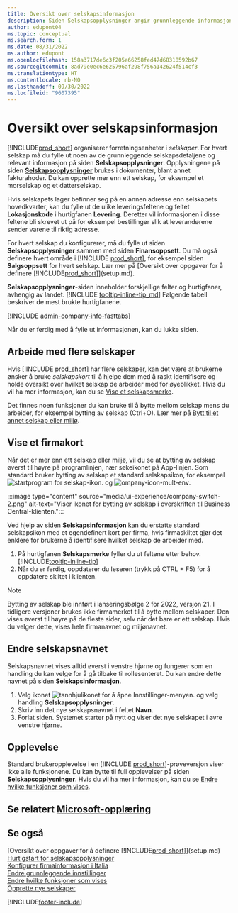 ```yaml
---
title: Oversikt over selskapsinformasjon
description: Siden Selskapsopplysninger angir grunnleggende informasjon om en forretningsenhet, for eksempel navn, adresser og leveringsinformasjon.
author: edupont04
ms.topic: conceptual
ms.search.form: 1
ms.date: 08/31/2022
ms.author: edupont
ms.openlocfilehash: 158a3717de6c3f205a66258fed47d68318592b67
ms.sourcegitcommit: 8ad79e0ec6e625796af298f756a142624f514cf3
ms.translationtype: HT
ms.contentlocale: nb-NO
ms.lasthandoff: 09/30/2022
ms.locfileid: "9607395"
---
```

# <a name="company-information-overview"></a>Oversikt over selskapsinformasjon

[!INCLUDE[prod_short](includes/prod_short.md)] organiserer forretningsenheter i *selskaper*. For hvert selskap må du fylle ut noen av de grunnleggende selskapsdetaljene og relevant informasjon på siden **Selskapsopplysninger**. Opplysningene på siden [**Selskapsopplysninger**](https://businesscentral.dynamics.com/?page=1) brukes i dokumenter, blant annet fakturahoder. Du kan opprette mer enn ett selskap, for eksempel et morselskap og et datterselskap.  

Hvis selskapets lager befinner seg på en annen adresse enn selskapets hovedkvarter, kan du fylle ut de ulike leveringsfeltene og feltet **Lokasjonskode** i hurtigfanen **Levering**. Deretter vil informasjonen i disse feltene bli skrevet ut på for eksempel bestillinger slik at leverandørene sender varene til riktig adresse.  

For hvert selskap du konfigurerer, må du fylle ut siden **Selskapsopplysninger** sammen med siden **Finansoppsett**. Du må også definere hvert område i [!INCLUDE [prod_short](includes/prod_short.md)], for eksempel siden **Salgsoppsett** for hvert selskap. Lær mer på [Oversikt over oppgaver for å definere [!INCLUDE[prod_short](includes/prod_short.md)]](setup.md).  

**Selskapsopplysninger**-siden inneholder forskjellige felter og hurtigfaner, avhengig av landet. [!INCLUDE [tooltip-inline-tip_md](includes/tooltip-inline-tip_md.md)] Følgende tabell beskriver de mest brukte hurtigfanene.

[!INCLUDE [admin-company-info-fasttabs](includes/admin-company-info-fasttabs.md)]

Når du er ferdig med å fylle ut informasjonen, kan du lukke siden.  

## <a name="working-with-multiple-companies"></a>Arbeide med flere selskaper

Hvis [!INCLUDE [prod_short](includes/prod_short.md)] har flere selskaper, kan det være at brukerne ønsker å bruke *selskapskort* til å hjelpe dem med å raskt identifisere og holde oversikt over hvilket selskap de arbeider med for øyeblikket. Hvis du vil ha mer informasjon, kan du se [Vise et selskapsmerke](#badge).

Det finnes noen funksjoner du kan bruke til å bytte mellom selskap mens du arbeider, for eksempel bytting av selskap (Ctrl+O). Lær mer på [Bytt til et annet selskap eller miljø](ui-organization-switch.md).

## <a name="display-a-company-badge"></a><a name="badge"></a>Vise et firmakort

Når det er mer enn ett selskap eller miljø, vil du se at bytting av selskap øverst til høyre på programlinjen, nær søkeikonet på App-linjen. Som standard bruker bytting av selskap et standard selskapsikon, for eksempel ![startprogram for selskap-ikon.](media/ui-experience/company-icon.png "Viser ikonet for bytting av selskap som brukes når det er et enkelt miljø") og ![ompany-icon-mult-env](media/ui-experience/company-icon-multi-env.png "Viser ikonet for bytting av selskap som brukes når det er flere miljøer").

:::image type="content" source="media/ui-experience/company-switch-2.png" alt-text="Viser ikonet for bytting av selskap i overskriften til Business Central-klienten.":::  

Ved hjelp av siden **Selskapsinformasjon** kan du erstatte standard selskapsikon med et egendefinert kort per firma, hvis firmaskiltet gjør det enklere for brukerne å identifisere hvilket selskap de arbeider med.

1. På hurtigfanen **Selskapsmerke** fyller du ut feltene etter behov. [!INCLUDE[tooltip-inline-tip](includes/tooltip-inline-tip_md.md)]
2. Når du er ferdig, oppdaterer du leseren (trykk på CTRL + F5) for å oppdatere skiltet i klienten.  

> [!NOTE]
> Bytting av selskap ble innført i lanseringsbølge 2 for 2022, versjon 21. I tidligere versjoner brukes ikke firmamerket til å bytte mellom selskaper. Den vises øverst til høyre på de fleste sider, selv når det bare er ett selskap. Hvis du velger dette, vises hele firmanavnet og miljønavnet.

## <a name="change-company-display-name"></a>Endre selskapsnavnet

Selskapsnavnet vises alltid øverst i venstre hjørne og fungerer som en handling du kan velge for å gå tilbake til rollesenteret. Du kan endre dette navnet på siden **Selskapsinformasjon**.

1. Velg ikonet ![tannhjulikonet for å åpne Innstillinger-menyen.](media/ui-experience/settings_icon_small.png) og velg handling **Selskapsopplysninger**.
2. Skriv inn det nye selskapsnavnet i feltet **Navn**.
3. Forlat siden. Systemet starter på nytt og viser det nye selskapet i øvre venstre hjørne.

## <a name="experience"></a>Opplevelse

Standard brukeropplevelse i en [!INCLUDE [prod_short](includes/prod_short.md)]-prøveversjon viser ikke alle funksjonene. Du kan bytte til full opplevelser på siden **Selskapsopplysninger**. Hvis du vil ha mer informasjon, kan du se [Endre hvilke funksjoner som vises](ui-experiences.md).  

## <a name="see-related-microsoft-training"></a>Se relatert [Microsoft-opplæring](/training/modules/create-new-companies-dynamics-365-business-central/)

## <a name="see-also"></a>Se også

[Oversikt over oppgaver for å definere [!INCLUDE[prod_short](includes/prod_short.md)]](setup.md)  
[Hurtigstart for selskapsopplysninger](quick-start-company-information.md)  
[Konfigurer firmainformasjon i Italia](LocalFunctionality/Italy/how-to-set-up-company-information.md)  
[Endre grunnleggende innstillinger](ui-change-basic-settings.md)  
[Endre hvilke funksjoner som vises](ui-experiences.md)  
[Opprette nye selskaper](about-new-company.md)  

[!INCLUDE[footer-include](includes/footer-banner.md)]
